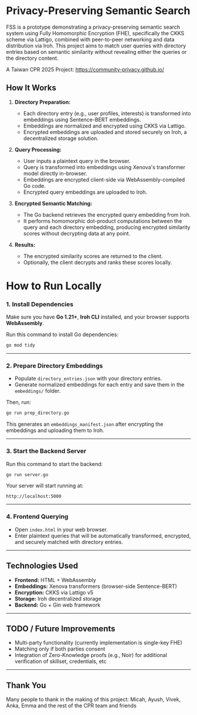 # Privacy-Preserving Semantic Search 

FSS is a prototype demonstrating a privacy-preserving semantic search system using Fully Homomorphic Encryption (FHE), specifically the CKKS scheme via Lattigo, combined with peer-to-peer networking and data distribution via Iroh. This project aims to match user queries with directory entries based on semantic similarity without revealing either the queries or the directory content.

A Taiwan CPR 2025 Project: https://community-privacy.github.io/


## How It Works

1. **Directory Preparation:**
   - Each directory entry (e.g., user profiles, interests) is transformed into embeddings using Sentence-BERT embeddings.
   - Embeddings are normalized and encrypted using CKKS via Lattigo.
   - Encrypted embeddings are uploaded and stored securely on Iroh, a decentralized storage solution.

2. **Query Processing:**
   - User inputs a plaintext query in the browser.
   - Query is transformed into embeddings using Xenova's transformer model directly in-browser.
   - Embeddings are encrypted client-side via WebAssembly-compiled Go code.
   - Encrypted query embeddings are uploaded to Iroh.

3. **Encrypted Semantic Matching:**
   - The Go backend retrieves the encrypted query embedding from Iroh.
   - It performs homomorphic dot-product computations between the query and each directory embedding, producing encrypted similarity scores without decrypting data at any point.

4. **Results:**
   - The encrypted similarity scores are returned to the client.
   - Optionally, the client decrypts and ranks these scores locally.


# How to Run Locally

### 1. Install Dependencies

Make sure you have **Go 1.21+**, **Iroh CLI** installed, and your browser supports **WebAssembly**.

Run this command to install Go dependencies:

```bash
go mod tidy
```

---

### 2. Prepare Directory Embeddings

- Populate `directory_entries.json` with your directory entries.
- Generate normalized embeddings for each entry and save them in the `embeddings/` folder.

Then, run:

```bash
go run prep_directory.go
```

This generates an `embeddings_manifest.json` after encrypting the embeddings and uploading them to Iroh.

---

### 3. Start the Backend Server

Run this command to start the backend:

```bash
go run server.go
```

Your server will start running at:

```
http://localhost:5000
```

---

### 4. Frontend Querying

- Open `index.html` in your web browser.
- Enter plaintext queries that will be automatically transformed, encrypted, and securely matched with directory entries.

---

## Technologies Used

- **Frontend:** HTML + WebAssembly
- **Embeddings:** Xenova transformers (browser-side Sentence-BERT)
- **Encryption:** CKKS via Lattigo v5
- **Storage:** Iroh decentralized storage
- **Backend:** Go + Gin web framework

---

## TODO / Future Improvements 

- Multi-party functionality (currently implementation is single-key FHE) 
- Matching only if both parties consent
- Integration of Zero-Knowledge proofs (e.g., Noir) for additional verification of skillset, credentials, etc

---

## Thank You

Many people to thank in the making of this project: Micah, Ayush, Vivek, Anka, Emma and the rest of the CPR team and friends

